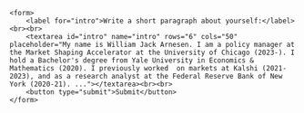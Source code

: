 <!DOCTYPE html>
<html lang="en">
<head>
    <meta charset="UTF-8">
    <meta name="viewport" content="width=device-width, initial-scale=1.0">
    <title>William Jack Arnesen </title>
</head>
<body>

    <form>
        <label for="intro">Write a short paragraph about yourself:</label><br><br>
        <textarea id="intro" name="intro" rows="6" cols="50" placeholder="My name is William Jack Arnesen. I am a policy manager at the Market Shaping Accelerator at the University of Chicago (2023-). I hold a Bachelor's degree from Yale University in Economics & Mathematics (2020). I previously worked  on markets at Kalshi (2021-2023), and as a research analyst at the Federal Reserve Bank of New York (2020-21). ..."></textarea><br><br>
        <button type="submit">Submit</button>
    </form>

</body>
</html>
